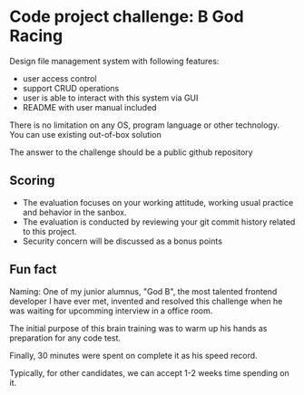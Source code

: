 # Code project challenge: B God Racing
Design file management system with following features:
- user access control 
- support CRUD operations
- user is able to interact with this system via GUI
- README with user manual included

There is no limitation on any OS, program language or other technology. You can use existing out-of-box solution

The answer to the challenge should be a public github repository
## Scoring
- The evaluation focuses on your working attitude, working usual practice and behavior in the sanbox. 
- The evaluation is conducted by reviewing your git commit history related to this project.
- Security concern will be discussed as a bonus points
## Fun fact
Naming: One of my junior alumnus, "God B", the most talented frontend developer I have ever met, invented and resolved this challenge when he was waiting for upcomming interview in a office room.

The initial purpose of this brain training was to warm up his hands as preparation for any code test.

Finally, 30 minutes were spent on complete it as his speed record.

Typically, for other candidates, we can accept 1-2 weeks time spending on it.
